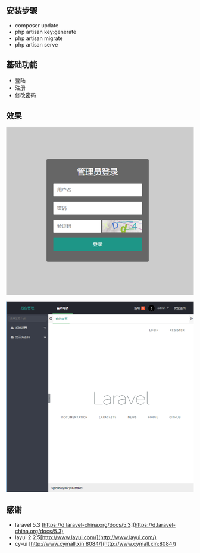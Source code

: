 ## 安装步骤
+ composer update
+ php artisan key:generate
+ php artisan migrate
+ php artisan serve

## 基础功能
* 登陆
* 注册
* 修改密码

## 效果
![](public/img/login.png)

![](public/img/home.png)

## 感谢
* laravel 5.3 [https://d.laravel-china.org/docs/5.3](https://d.laravel-china.org/docs/5.3)
* layui 2.2.5[http://www.layui.com/](http://www.layui.com/)
* cy-ui [http://www.cymall.xin:8084/](http://www.cymall.xin:8084/)
